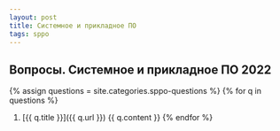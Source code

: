 ```yaml
---
layout: post
title: Системное и прикладное ПО
tags: sppo
---
```


## Вопросы. Системное и прикладное ПО 2022

{% assign questions = site.categories.sppo-questions %}
{% for q in questions %}

1. [{{ q.title }}]({{ q.url }})
   {{ q.content }}
{% endfor %}
